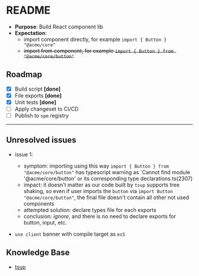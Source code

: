 # README

- **Purpose**: Build React component lib
- **Expectation**:
  - import component directly, for example `import { Button } "@acme/core"`
  - <del>import from component, for example `import { Button } from "@acme/core/button"`</del>

## Roadmap

- [x] Build script **[done]**
- [x] File exports **[done]**
- [x] Unit tests **[done]**
- [ ] Apply changeset to CI/CD
- [ ] Publish to `npm` registry

---

## Unresolved issues

- issue 1:

  - symptom: importing using this way `import { Button } from "@acme/core/button"` has typescript warning as `Cannot find module '@acme/core/button' or its corresponding type declarations.ts(2307)
  - impact: it doesn't matter as our code built by `tsup` supports tree shaking, so even if user imports the `button` via `import Button "@acme/core/button"`, the final file doesn't contain all other not used components
  - attempted solution: declare types file for each exports
  - conclusion: _ignore_, and there is no need to declare exports for 
  button, input, etc.

- `use client` banner with compile target as `es5`

## Knowledge Base

- [tsup](https://tsup.egoist.dev/#generate-declaration-file)
